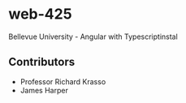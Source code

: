 # web-425
 Bellevue University - Angular with Typescriptinstal

## Contributors
* Professor Richard Krasso
* James Harper